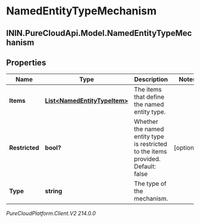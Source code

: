 # NamedEntityTypeMechanism

## ININ.PureCloudApi.Model.NamedEntityTypeMechanism

## Properties

|Name | Type | Description | Notes|
|------------ | ------------- | ------------- | -------------|
| **Items** | [**List&lt;NamedEntityTypeItem&gt;**](NamedEntityTypeItem) | The items that define the named entity type. | |
| **Restricted** | **bool?** | Whether the named entity type is restricted to the items provided. Default: false | [optional] |
| **Type** | **string** | The type of the mechanism. | |



_PureCloudPlatform.Client.V2 214.0.0_
